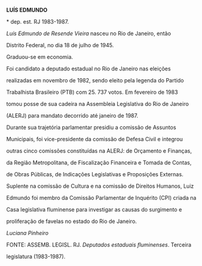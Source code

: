 **LUÍS EDMUNDO**



\* dep. est. RJ 1983-1987.



*Luís Edmundo de Resende Vieira* nasceu no Rio de Janeiro, então

Distrito Federal, no dia 18 de julho de 1945.



Graduou-se em economia.



Foi candidato a deputado estadual no Rio de Janeiro nas eleições

realizadas em novembro de 1982, sendo eleito pela legenda do Partido

Trabalhista Brasileiro (PTB) com 25. 737 votos. Em fevereiro de 1983

tomou posse de sua cadeira na Assembleia Legislativa do Rio de Janeiro

(ALERJ) para mandato decorrido até janeiro de 1987.



Durante sua trajetória parlamentar presidiu a comissão de Assuntos

Municipais, foi vice-presidente da comissão de Defesa Civil e integrou

outras cinco comissões constituídas na ALERJ: de Orçamento e Finanças,

da Região Metropolitana, de Fiscalização Financeira e Tomada de Contas,

de Obras Públicas, de Indicações Legislativas e Proposições Externas.

Suplente na comissão de Cultura e na comissão de Direitos Humanos, Luiz

Edmundo foi membro da Comissão Parlamentar de Inquérito (CPI) criada na

Casa legislativa fluminense para investigar as causas do surgimento e

proliferação de favelas no estado do Rio de Janeiro.



*Luciana Pinheiro*



FONTE: ASSEMB. LEGISL. RJ. *Deputados estaduais fluminenses*. Terceira

legislatura (1983-1987).

